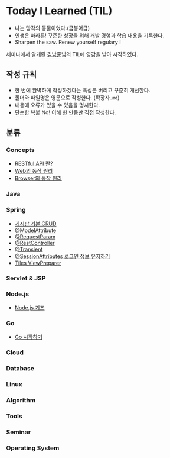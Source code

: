 # Today I Learned (TIL)
* 나는 망각의 동물이었다.(금붕어급)
* 인생은 마라톤! 꾸준한 성장을 위해 개발 경험과 학습 내용을 기록한다.
* Sharpen the saw. Renew yourself regulary !

세미나에서 알게된 [김남준](https://github.com/namjunemy)님의 TIL에 영감을 받아 시작하였다.
## 작성 규칙
* 한 번에 완벽하게 작성하겠다는 욕심은 버리고 꾸준히 개선한다.
* 폴더와 파일명은 영문으로 작성한다. (확장자`.md`)
* 내용에 오류가 있을 수 있음을 명시한다.
* 단순한 복붙 No! 이해 한 만큼만 직접 작성한다.

## 분류
### Concepts
* [RESTful API 란?](https://github.com/Integerous/TIL/blob/master/Concepts/RESTful%20API.md)
* [Web의 동작 원리](https://github.com/Integerous/TIL/blob/master/Concepts/HowTheWebWorks.md)
* [Browser의 동작 원리](https://github.com/Integerous/TIL/blob/master/Concepts/HowBrowsersWork.md)
### Java
### Spring
* [게시판 기본 CRUD](https://github.com/Integerous/TIL/tree/master/Spring/CRUD)
* [@ModelAttribute](https://github.com/Integerous/TIL/blob/master/Spring/%40ModelAttribute.md)
* [@RequestParam](https://github.com/Integerous/TIL/blob/master/Spring/%40RequestParam.md)
* [@RestController](https://github.com/Integerous/TIL/blob/master/Spring/%40RestController.md)
* [@Transient](https://github.com/Integerous/TIL/blob/master/Spring/%40Transient.md)
* [@SessionAttributes 로그인 정보 유지하기](https://github.com/Integerous/TIL/blob/master/Spring/%40SessionAttributes.md)
* [Tiles ViewPreparer](https://github.com/Integerous/TIL/blob/master/Spring/TilesPreparer.md)
### Servlet & JSP
### Node.js
* [Node.js 기초](https://github.com/Integerous/TIL/tree/master/Node.js)
### Go
* [Go 시작하기](https://github.com/Integerous/TIL/tree/master/Go)
### Cloud
### Database
### Linux
### Algorithm
### Tools
### Seminar
### Operating System

